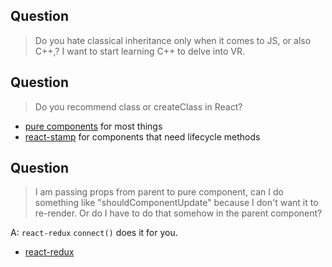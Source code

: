 ## Question

> Do you hate classical inheritance only when it comes to JS, or also C++,? I want to start learning C++ to delve into VR.


## Question

> Do you recommend class or createClass in React?

* [pure components](https://github.com/ericelliott/react-pure-component-starter) for most things
* [react-stamp](https://github.com/stampit-org/react-stamp) for components that need lifecycle methods

## Question

> I am passing props from parent to pure component, can I do something like "shouldComponentUpdate" because I don't want it to re-render. Or do I have to do that somehow in the parent component?

A: `react-redux` `connect()` does it for you.

* [react-redux](https://github.com/reactjs/react-redux)
